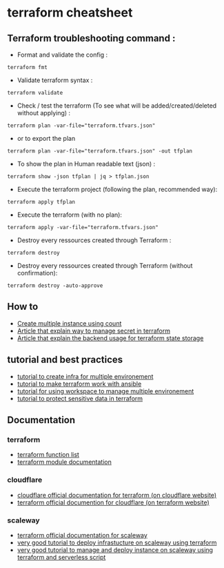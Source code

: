 # terraform cheatsheet

## Terraform troubleshooting command :

- Format and validate the config :
```
terraform fmt
```

- Validate terraform syntax :
```
terraform validate
```

- Check / test the terraform (To see what will be added/created/deleted without applying) :
```
terraform plan -var-file="terraform.tfvars.json"
```
- or to export the plan
```
terraform plan -var-file="terraform.tfvars.json" -out tfplan
```

- To show the plan in Human readable text (json) :
```
terraform show -json tfplan | jq > tfplan.json
```

- Execute the terraform project (following the plan, recommended way):
```
terraform apply tfplan
```

- Execute the terraform (with no plan):
```
terraform apply -var-file="terraform.tfvars.json"
```

- Destroy every ressources created through Terraform :
```
terraform destroy
```

- Destroy every ressources created through Terraform (without confirmation):
```
terraform destroy -auto-approve
```

## How to

- [Create multiple instance using count](https://www.bogotobogo.com/DevOps/Terraform/Terraform-creating-multiple-instances-count-list-type.php)
- [Article that explain way to manage secret in terraform](https://blog.gruntwork.io/a-comprehensive-guide-to-managing-secrets-in-your-terraform-code-1d586955ace1#bebe)
- [Article that explain the backend usage for terraform state storage](https://blog.gruntwork.io/how-to-manage-terraform-state-28f5697e68fa)

## tutorial and best practices

- [tutorial to create infra for multiple environement](https://www.digitalocean.com/community/tutorials/how-to-create-reusable-infrastructure-with-terraform-modules-and-templates#using-templates-for-customization)
- [tutorial to make terraform work with ansible](https://www.digitalocean.com/community/tutorials/how-to-use-ansible-with-terraform-for-configuration-management)
- [tutorial for using workspace to manage multiple environement](https://www.digitalocean.com/community/tutorials/how-to-deploy-multiple-environments-with-workspaces-in-your-terraform-project)
- [tutorial to protect sensitive data in terraform](https://www.digitalocean.com/community/tutorials/how-to-protect-sensitive-data-in-terraform)

## Documentation

### terraform

- [terraform function list](https://developer.hashicorp.com/terraform/language/functions)
- [terraform module documentation](https://developer.hashicorp.com/terraform/language/modules/syntax)

### cloudflare

- [cloudflare official documentation for terraform (on cloudflare website)](https://developers.cloudflare.com/terraform/)
- [terraform official documention for cloudflare (on terraform website)](https://registry.terraform.io/providers/cloudflare/cloudflare/latest/docs)


### scaleway

- [terraform official documentation for scaleway](https://registry.terraform.io/providers/scaleway/scaleway/latest/docs)
- [very good tutorial to deploy infrastucture on scaleway using terraform](https://www.scaleway.com/en/docs/tutorials/terraform-quickstart/#storing-the-terraform-state-in-the-cloud)
- [very good tutorial to manage and deploy instance on scaleway using terraform and serverless script](https://www.scaleway.com/en/docs/tutorials/manage-instances-with-terraform-and-functions/)